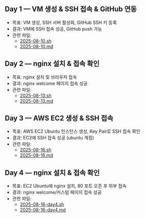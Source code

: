 ## Day 1 — VM 생성 & SSH 접속 & GitHub 연동
- 목표: VM 생성, SSH 서버 활성화, GitHub SSH 키 등록
- 결과: VM에 SSH 접속 성공, GitHub push 가능
- 관련 파일:
  - [2025-08-10.sh](scripts/2025-08-10.sh)
  - [2025-08-10.md](./diary/2025-08-10.md)

## Day 2 — nginx 설치 & 접속 확인
- 목표: nginx 설치 및 브라우저 접속
- 결과: nginx welcome 페이지 접속 성공
- 관련 파일:
  - [2025-08-13.sh](./scripts/2025-08-13.sh)
  - [2025-08-13.md](./diary/2025-08-13.md)

## Day 3 — AWS EC2 생성 & SSH 접속
- 목표: AWS EC2 Ubuntu 인스턴스 생성, Key Pair로 SSH 접속 확인
- 결과: EC2에 SSH 접속 성공 (ubuntu 계정)
- 관련 파일:
  - [2025-08-16.sh](./scripts/2025-08-16.sh)
  - [2025-08-16.md](./diary/2025-08-16.md)

## Day 4 — nginx 설치 & 접속 확인
- 목표: EC2 Ubuntu에 nginx 설치, 80 포트 오픈 후 외부 접속
- 결과: nginx welcome/커스텀 페이지 접속 성공
- 관련 파일:
  - [2025-08-16-day4.sh](./scripts/2025-08-16-day4.sh)
  - [2025-08-16-day4.md](./diary/2025-08-16-day4.md)
